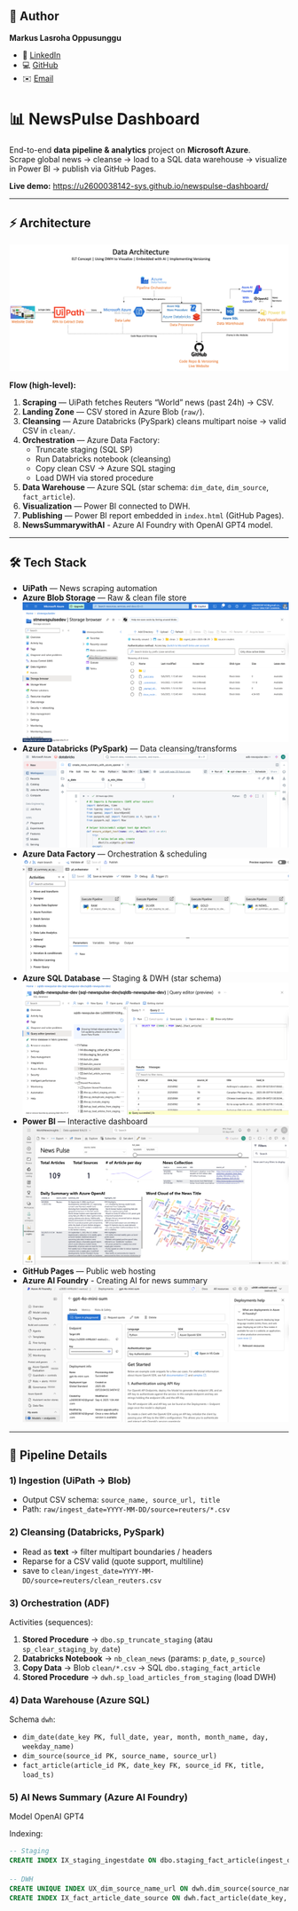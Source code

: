 ## 👤 Author

**Markus Lasroha Oppusunggu**  
- 💼 [LinkedIn](https://www.linkedin.com/in/markus-oppusunggu/)  
- 💻 [GitHub](https://github.com/u2600038142-sys)  
- ✉️ [Email](mailto:oppusunggu.markus@gmail.com)  

# 📊 NewsPulse Dashboard

End-to-end **data pipeline & analytics** project on **Microsoft Azure**.  
Scrape global news → cleanse → load to a SQL data warehouse → visualize in Power BI → publish via GitHub Pages.

**Live demo:** https://u2600038142-sys.github.io/newspulse-dashboard/

---

## ⚡ Architecture

![Architecture](Docs/Architecture.png)

**Flow (high-level):**
1. **Scraping** — UiPath fetches Reuters “World” news (past 24h) → CSV.
2. **Landing Zone** — CSV stored in Azure Blob (`raw/`).
3. **Cleansing** — Azure Databricks (PySpark) cleans multipart noise → valid CSV in `clean/`.
4. **Orchestration** — Azure Data Factory:
   - Truncate staging (SQL SP)
   - Run Databricks notebook (cleansing)
   - Copy clean CSV → Azure SQL staging
   - Load DWH via stored procedure
5. **Data Warehouse** — Azure SQL (star schema: `dim_date`, `dim_source`, `fact_article`).
6. **Visualization** — Power BI connected to DWH.
7. **Publishing** — Power BI report embedded in `index.html` (GitHub Pages).
8. **NewsSummarywithAI** - Azure AI Foundry with OpenAI GPT4 model.

---

## 🛠️ Tech Stack

- **UiPath** — News scraping automation  
- **Azure Blob Storage** — Raw & clean file store  
![ABS](Docs/ABS.png)
- **Azure Databricks (PySpark)** — Data cleansing/transforms  
![ADB](Docs/ADB.png)
- **Azure Data Factory** — Orchestration & scheduling  
![ADF](Docs/ADF.png)
- **Azure SQL Database** — Staging & DWH (star schema) 
![ASQL](Docs/ASQL.png) 
- **Power BI** — Interactive dashboard 
![PBI](Docs/PBI.png) 
- **GitHub Pages** — Public web hosting
- **Azure AI Foundry** - Creating AI for news summary
![AOA](Docs/AOA.png) 

---

## 🚀 Pipeline Details

### 1) Ingestion (UiPath → Blob)
- Output CSV schema: `source_name, source_url, title`
- Path: `raw/ingest_date=YYYY-MM-DD/source=reuters/*.csv`

### 2) Cleansing (Databricks, PySpark)
- Read as **text** → filter multipart boundaries / headers
- Reparse for a CSV valid (quote support, multiline)
- save to `clean/ingest_date=YYYY-MM-DD/source=reuters/clean_reuters.csv`

### 3) Orchestration (ADF)
Activities (sequences):
1. **Stored Procedure** → `dbo.sp_truncate_staging` (atau `sp_clear_staging_by_date`)
2. **Databricks Notebook** → `nb_clean_news` (params: `p_date`, `p_source`)
3. **Copy Data** → Blob `clean/*.csv` → SQL `dbo.staging_fact_article`
4. **Stored Procedure** → `dwh.sp_load_articles_from_staging` (load DWH)

### 4) Data Warehouse (Azure SQL)
Schema `dwh`:
- `dim_date(date_key PK, full_date, year, month, month_name, day, weekday_name)`
- `dim_source(source_id PK, source_name, source_url)`
- `fact_article(article_id PK, date_key FK, source_id FK, title, load_ts)`

### 5) AI News Summary (Azure AI Foundry)
Model OpenAI GPT4

Indexing:
```sql
-- Staging
CREATE INDEX IX_staging_ingestdate ON dbo.staging_fact_article(ingest_date);

-- DWH
CREATE UNIQUE INDEX UX_dim_source_name_url ON dwh.dim_source(source_name, source_url);
CREATE INDEX IX_fact_article_date_source ON dwh.fact_article(date_key, source_id);
